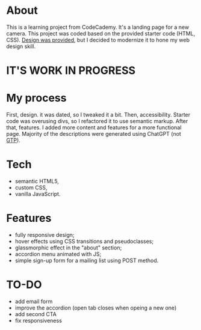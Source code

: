 # About
This is a learning project from CodeCademy. It's a landing page for a new camera.
This project was coded based on the provided starter code (HTML, CSS). [Design was provided](https://content.codecademy.com/courses/freelance-1/capstone-1/specs/fotomatic_spec_landing_v2.png), but I decided to modernize it to hone my web design skill.

# IT'S WORK IN PROGRESS

# My process
First, design. it was dated, so I tweaked it a bit. Then, accessibility. Starter code was overusing divs, so I refactored it to use semantic markup. After that, features. I added more content and features for a more functional page. Majority of the descriptions were generated using ChatGPT (not [GTP](https://en.wikipedia.org/wiki/Guanosine_triphosphate)).

# Tech
- semantic HTML5,
- custom CSS,
- vanilla JavaScript.

# Features
* fully responsive design;
* hover effects using CSS transitions and pseudoclasses;
* glassmorphic effect in the "about" section;
* accordion menu animated with JS;
* simple sign-up form for a mailing list using POST method.

# TO-DO
* add email form
* improve the accordion (open tab closes when opeing a new one)
* add second CTA
* fix responsiveness
